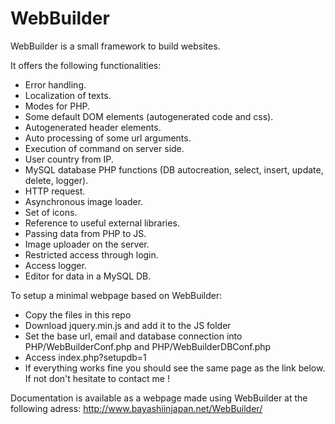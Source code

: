 # WebBuilder

WebBuilder is a small framework to build websites.

It offers the following functionalities:
* Error handling.
* Localization of texts.
* Modes for PHP.
* Some default DOM elements (autogenerated code and css).
* Autogenerated header elements.
* Auto processing of some url arguments.
* Execution of command on server side.
* User country from IP.
* MySQL database PHP functions (DB autocreation, select, insert, update, delete, logger).
* HTTP request.
* Asynchronous image loader.
* Set of icons.
* Reference to useful external libraries.
* Passing data from PHP to JS.
* Image uploader on the server.
* Restricted access through login.
* Access logger.
* Editor for data in a MySQL DB.

To setup a minimal webpage based on WebBuilder:
* Copy the files in this repo
* Download jquery.min.js and add it to the JS folder
* Set the base url, email and database connection into PHP/WebBuilderConf.php and PHP/WebBuilderDBConf.php
* Access index.php?setupdb=1
* If everything works fine you should see the same page as the link below. If not don't hesitate to contact me !

Documentation is available as a webpage made using WebBuilder at the following adress:
http://www.bayashiinjapan.net/WebBuilder/
